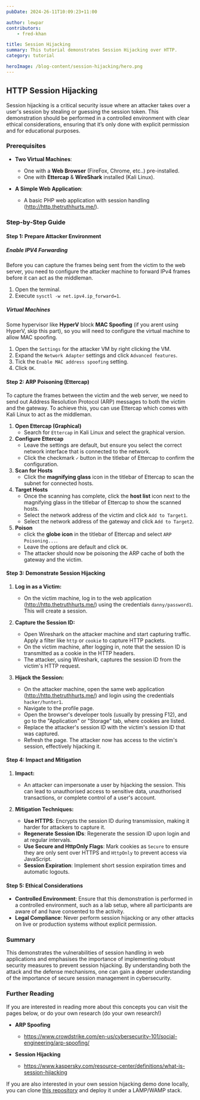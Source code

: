 ```yaml
---
pubDate: 2024-26-11T10:09:23+11:00

author: lewpar
contributors:
    - fred-khan

title: Session Hijacking
summary: This tutorial demonstrates Session Hijacking over HTTP.
category: tutorial

heroImage: /blog-content/session-hijacking/hero.png
---
```


## HTTP Session Hijacking

Session hijacking is a critical security issue where an attacker takes over a user's session by stealing or guessing the session token. This demonstration should be performed in a controlled environment with clear ethical considerations, ensuring that it’s only done with explicit permission and for educational purposes.

### Prerequisites
- **Two Virtual Machines**: 
    - One with a **Web Browser** (FireFox, Chrome, etc..) pre-installed.
    - One with **Ettercap** & **WireShark** installed (Kali Linux).

- **A Simple Web Application**: 
    - A basic PHP web application with session handling (http://http.thetruthhurts.me/).

### Step-by-Step Guide

#### Step 1: Prepare Attacker Environment

##### Enable IPV4 Forwarding
Before you can capture the frames being sent from the victim to the web server, you need to configure the attacker machine to forward IPv4 frames before it can act as the middleman.

1. Open the terminal.
2. Execute `sysctl -w net.ipv4.ip_forward=1`.

##### Virtual Machines
Some hypervisor like **HyperV** block **MAC Spoofing** (if you arent using HyperV, skip this part), so you will need to configure the virtual machine to allow MAC spoofing.
1. Open the `Settings` for the attacker VM by right clicking the VM.
2. Expand the `Network Adapter` settings and click `Advanced features`.
3. Tick the `Enable MAC address spoofing` setting.
4. Click `OK`.

#### Step 2: ARP Poisoning (Ettercap)
To capture the frames between the victim and the web server, we need to send out Address Resolution Protocol (ARP) messages to both the victim and the gateway. To achieve this, you can use Ettercap which comes with Kali Linux to act as the middleman.

1. **Open Ettercap (Graphical)**
    - Search for `Ettercap` in Kali Linux and select the graphical version.
2. **Configure Ettercap**
    - Leave the settings are default, but ensure you select the correct network interface that is connected to the network.
    - Click the checkmark `✓` button in the titlebar of Ettercap to confirm the configuration.
3. **Scan for Hosts**
    - Click the **magnifying glass** icon in the titlebar of Ettercap to scan the subnet for connected hosts.
4. **Target Hosts**
    - Once the scanning has complete, click the **host list** icon next to the magnifying glass in the titlebar of Ettercap to show the scanned hosts.
    - Select the network address of the victim and click `Add to Target1`.
    - Select the network address of the gateway and click `Add to Target2`.
5. **Poison**
    - click the **globe icon** in the titlebar of Ettercap and select `ARP Poisoning...`.
    - Leave the options are default and click `OK`.
    - The attacker should now be poisoning the ARP cache of both the gateway and the victim.

#### Step 3: Demonstrate Session Hijacking

1. **Log in as a Victim:**
   - On the victim machine, log in to the web application (http://http.thetruthhurts.me/) using the credentials `danny/password1`. This will create a session.

2. **Capture the Session ID:**
   - Open Wireshark on the attacker machine and start capturing traffic. Apply a filter like `http` or `cookie` to capture HTTP packets.
   - On the victim machine, after logging in, note that the session ID is transmitted as a cookie in the HTTP headers.
   - The attacker, using Wireshark, captures the session ID from the victim's HTTP request.

3. **Hijack the Session:**
   - On the attacker machine, open the same web application (http://http.thetruthhurts.me/) and login using the credentials `hacker/hunter1`.
   - Navigate to the profile page.
   - Open the browser's developer tools (usually by pressing F12), and go to the "Application" or "Storage" tab, where cookies are listed.
   - Replace the attacker's session ID with the victim's session ID that was captured.
   - Refresh the page. The attacker now has access to the victim's session, effectively hijacking it.

#### Step 4: Impact and Mitigation

1. **Impact:**
   - An attacker can impersonate a user by hijacking the session. This can lead to unauthorised access to sensitive data, unauthorised transactions, or complete control of a user's account.

2. **Mitigation Techniques:**
   - **Use HTTPS**: Encrypts the session ID during transmission, making it harder for attackers to capture it.
   - **Regenerate Session IDs**: Regenerate the session ID upon login and at regular intervals.
   - **Use Secure and HttpOnly Flags**: Mark cookies as `Secure` to ensure they are only sent over HTTPS and `HttpOnly` to prevent access via JavaScript.
   - **Session Expiration**: Implement short session expiration times and automatic logouts.

#### Step 5: Ethical Considerations

- **Controlled Environment**: Ensure that this demonstration is performed in a controlled environment, such as a lab setup, where all participants are aware of and have consented to the activity.
- **Legal Compliance**: Never perform session hijacking or any other attacks on live or production systems without explicit permission.

### Summary

This demonstrates the vulnerabilities of session handling in web applications and emphasises the importance of implementing robust security measures to prevent session hijacking. By understanding both the attack and the defense mechanisms, one can gain a deeper understanding of the importance of secure session management in cybersecurity.

### Further Reading
If you are interested in reading more about this concepts you can visit the pages below, or do your own research (do your own research!)
- **ARP Spoofing**
    - https://www.crowdstrike.com/en-us/cybersecurity-101/social-engineering/arp-spoofing/

- **Session Hijacking**
    - https://www.kaspersky.com/resource-center/definitions/what-is-session-hijacking

If you are also interested in your own session hijacking demo done locally, you can clone [this repository](https://github.com/lewpar/SessionHijackDemo) and deploy it under a LAMP/WAMP stack.